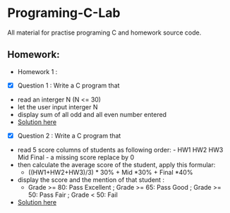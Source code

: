 # Programing-C-Lab
All material for practise programing C and homework source code. 

## Homework: 

* Homework 1 : 
 * [x] Question 1 : Write a C program that 
 - read an interger N (N <= 30)
 - let the user input interger N 
 - display sum of all odd and all even number entered 
 - [Solution here](homework-1/question1.c)
 * [x] Question 2 : Write a C program that
 - read 5 score columns of students as following order: 
        - HW1 HW2 HW3 Mid Final
        - a missing score replace by 0 
 - then calculate the average score of the student, apply this formular: 
   - ((HW1+HW2+HW3)/3) * 30% + Mid *30% + Final *40%
 - display the score and the mention of that student :
      - Grade >= 80: Pass Excellent ;
      Grade >= 65: Pass Good ;
      Grade >= 50: Pass Fair ;
      Grade < 50: Fail 
 - [Solution here](homework-1/question2.c)
